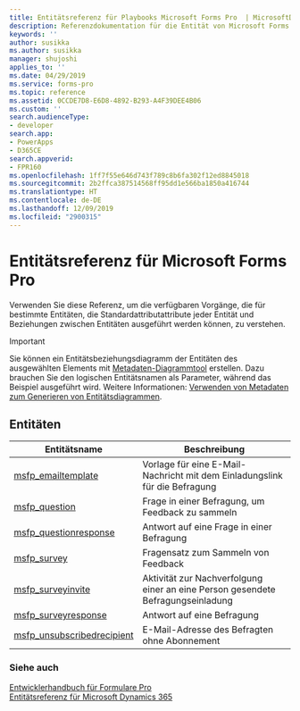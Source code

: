 ```yaml
---
title: Entitätsreferenz für Playbooks Microsoft Forms Pro  | MicrosoftDocs
description: Referenzdokumentation für die Entität von Microsoft Forms Pro.
keywords: ''
author: susikka
ms.author: susikka
manager: shujoshi
applies_to: ''
ms.date: 04/29/2019
ms.service: forms-pro
ms.topic: reference
ms.assetid: 0CCDE7D8-E6D8-4892-B293-A4F39DEE4B06
ms.custom: ''
search.audienceType:
- developer
search.app:
- PowerApps
- D365CE
search.appverid:
- FPR160
ms.openlocfilehash: 1ff7f55e646d743f789c8b6fa302f12ed8845018
ms.sourcegitcommit: 2b2ffca387514568ff95dd1e566ba1850a416744
ms.translationtype: HT
ms.contentlocale: de-DE
ms.lasthandoff: 12/09/2019
ms.locfileid: "2900315"
---
```

# <a name="entity-reference-for-microsoft-forms-pro"></a>Entitätsreferenz für Microsoft Forms Pro

Verwenden Sie diese Referenz, um die verfügbaren Vorgänge, die für bestimmte Entitäten, die Standardattributattribute jeder Entität und Beziehungen zwischen Entitäten ausgeführt werden können, zu verstehen.

> [!IMPORTANT]
> Sie können ein Entitätsbeziehungsdiagramm der Entitäten des ausgewählten Elements mit [Metadaten-Diagrammtool](https://code.msdn.microsoft.com/Sample-of-generating-a0ba0e47) erstellen. Dazu brauchen Sie den logischen Entitätsnamen als Parameter, während das Beispiel ausgeführt wird. Weitere Informationen: [Verwenden von Metadaten zum Generieren von Entitätsdiagrammen](https://docs.microsoft.com/dynamics365/customer-engagement/developer/use-metadata-generate-entity-diagrams).

## <a name="entities"></a>Entitäten

|Entitätsname|Beschreibung|
|------|------|
|[msfp_emailtemplate](reference/entities/msfp_emailtemplate.md)|Vorlage für eine E-Mail-Nachricht mit dem Einladungslink für die Befragung|
|[msfp_question](reference/entities/msfp_question.md)|Frage in einer Befragung, um Feedback zu sammeln|
|[msfp_questionresponse](reference/entities/msfp_questionresponse.md)|Antwort auf eine Frage in einer Befragung|
|[msfp_survey](reference/entities/msfp_survey.md)|Fragensatz zum Sammeln von Feedback|
|[msfp_surveyinvite](reference/entities/msfp_surveyinvite.md)|Aktivität zur Nachverfolgung einer an eine Person gesendete Befragungseinladung|
|[msfp_surveyresponse](reference/entities/msfp_surveyresponse.md)|Antwort auf eine Befragung|
|[msfp_unsubscribedrecipient](reference/entities/msfp_unsubscribedrecipient.md)|E-Mail-Adresse des Befragten ohne Abonnement|

### <a name="see-also"></a>Siehe auch

[Entwicklerhandbuch für Formulare Pro](developer-guide.md)<br />
[Entitätsreferenz für Microsoft Dynamics 365](/dynamics365/customer-engagement/developer/about-entity-reference)
